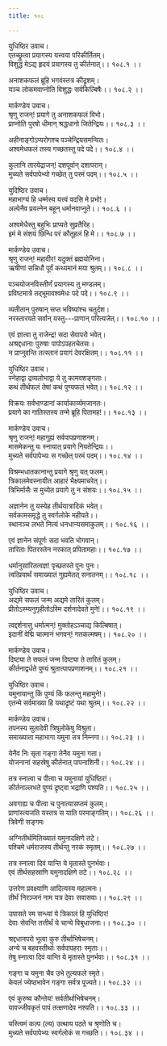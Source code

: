 ```yaml
---
title: १०८

---
```

युधिष्ठिर उवाच।  
एतच्छ्रुत्वा प्रयागस्य यत्त्वया परिकीर्तितम्।  
विशुद्धं मेऽद्य हृदयं प्रयागस्य तु कीर्तनात्।। १०८.१ ।।  
  
अनाशकफलं ब्रूहि भगवंस्तत्र कीद्रृशम्।  
यञ्च लोकमवाप्नोति विशुद्धः सर्वकिल्बिषैः।। १०८.२ ।।  
  
मार्कण्डेय उवाच।  
श्रृणु राजन्! प्रयागे तु अनाशकफलं विभो।  
प्राप्नोति पुरषो धीमान् श्रद्धधानो जितेन्द्रियः।। १०८.३ ।।  
  
अहीनाङ्गोऽप्यरोगश्च पञ्चेन्द्रियसमन्वितः।  
अश्वमेधफलं तस्य गच्छतस्तु पदे पदे।। १०८.४ ।।  
  
कुलानि तारयेद्राजन्! दशपूर्वान् दशापरान्।  
मुच्यते सर्वपापेभ्यो गच्छेत् तु परमं पदम्।। १०८.५ ।।  
  
युदिष्ठिर उवाच।  
महाभाग्यं हि धर्म्मस्य यत्त्वं वदसि मे प्रभो!।  
अल्पेनैव प्रयत्नेन बहून् धर्मानवाप्नुते।। १०८.६ ।।  
  
अश्वमेधैस्तु बहुभिः प्राप्यते सुव्रतैरिह।  
इमं मे संशयं छिन्धि परं कौतूहलं हि मे।। १०८.७ ।।  
  
मार्कण्डेय उवाच।  
श्रृणु राजन्! महावीर! यदुक्तं ब्रह्मयोनिना।  
ऋषीणां सन्निधौ पूर्वं कथ्यमानं मया श्रुतम्।। १०८.८ ।।  
  
पञ्चयोजनविस्तीर्णं प्रयागस्य तु मण्डलम्।  
प्रविष्टमात्रे तद्भूमावश्वमेधः पदे पदे।। १०८.९ ।।  
  
व्यतीतान् पुरुषान् सप्त भविष्यांश्च चतुर्दश।  
नरस्तारयते सर्वान् यस्तु---प्राणान् परित्यजेत्।। १०८.१० ।।  
  
एवं ज्ञात्वा तु राजेन्द्र! सदा सेवापरो भवेत्।  
अश्रद्दधानाः पुरुषाः पापोऽपहतचेतसः।  
न प्राप्नुवन्ति तत्स्तानं प्रयागं देवरक्षितम्।। १०८.११ ।।  
  
युधिष्ठिर उवाच।  
स्नेहाद्वा द्रव्यलोभाद्वा ये तु कामवशङ्गताः।  
कथं तीर्थफलं तेषां कथं पुण्यफलं भवेत्।। १०८.१२ ।।  
  
विक्रयः सर्वभाण्डानां कार्याकार्य्यमजानतः।  
प्रयागे का गातिस्तस्य तन्मे ब्रूहि पितामह!।। १०८.१३ ।।  
  
मार्कण्डेय उवाच।  
श्रृणु राजन्! महागुह्यं सर्वपापप्रणाशनम्।  
मासमेकन्तु यः स्नायात् प्रयागे नियतेन्द्रियः।।  
मुच्यते सर्वपापेभ्यः स गच्छेत् परमं पदम्।। १०८.१४ ।।  
  
विश्रम्भधातकानान्तु प्रयागे श्रृणु यत् फलम्।  
त्रिकालमेवस्नायीत आहारं भैक्ष्यमाचरेत्।।  
त्रिभिर्मासैः स मुच्येत प्रयागे तु न संशयः।। १०८.१५ ।।  
  
अज्ञानेन तु यस्येह तीर्थयात्रादिकं भवेत्।  
सर्वकामसमृद्धे तु स्वर्गलोके महीयते।।  
स्थानञ्च लभते नित्यं धनधान्यसमाकुलम्।। १०८.१६ ।।  
  
एवं ज्ञानेन संपूर्णः सदा भवति भोगवान्।  
तारिताः पितरस्तेन नरकात् प्रपितामहाः।। १०८.१७ ।।  
  
धर्मानुसारितत्वज्ञ! पृच्छतस्ते पुनः पुनः।  
त्वत्प्रियार्थं समाख्यातं गुह्यमेतत् सनातनम्।। १०८.१८ ।।  
  
युधिष्ठिर उवाच।  
अद्यमे सफलं जन्म अद्यमे तारितं कुलम्।  
प्रीतोऽस्म्यनुगृहीतोऽस्मि दर्शनादेवते मुने!।। १०८.१९ ।।  
  
त्वद्दर्शनात्तु धर्मात्मन्! मुक्तोहऽञ्चाद्य किल्बिषात्।  
इदानीं वेद्मि चात्मानं भगवन्! गतकल्मषम्।। १०८.२० ।।  
  
मार्कण्डेय उवाच।  
दिष्ट्या ते सफलं जन्म दिष्ट्या ते तारितं कुलम्।  
कीर्तनाद्वर्धते पुण्यं श्रुतात्पापप्रणाशनम्।। १०८.२१ ।।  
  
युधिष्ठिर उवाच।  
यमुनायान्तु किं पुण्यं किं फलन्तु महामुने!।  
एतन्मे सर्वमाख्या हि यथाद्रृष्टं यथा श्रुतम्।। १०८.२२ ।।  
  
मार्कण्डेय उवाच।  
तपनस्य सुतादेवी त्रिषुलोकेषु विश्रुता।  
समाख्याता महाभागा यमुना तत्र निम्नगा।। १०८.२३ ।।  
  
येनैव निः सृता गङ्गा तेनैव यमुना गता।  
योजनानां सहस्रेषु कीर्तनात् पापनाशिनी।। १०८.२४ ।।  
  
तत्र स्नात्वा च पीत्वा च यमुनायां युधिष्ठिर!।  
कीर्तनाल्लभते पुण्यं द्रृष्ट्वा भद्राणि पश्यति।। १०८.२५ ।।  
  
अवगाह्य च पीत्वा च पुनात्यासप्तमं कुलम्।  
प्राणांस्त्यजति यस्तत्र स याति परमाङ्गतिम्।। १०८.२६ ।।  
त्रिवेणी सङ्गमः  
  
अग्नितीर्थमितिख्यातं यमुनादक्षिणे तटे।  
पश्चिमे धर्मराजस्य तीर्थन्तु नरकं स्मृतम्।। १०८.२७ ।।  
  
तत्र स्नात्वा दिवं यान्ति ये मृतास्ते पुनर्भवाः।  
एवं तीर्थसहस्राणि यमुनादक्षिणे तटे।। १०८.२८ ।।  
  
उत्तरेण प्रवक्ष्याणि आदित्यस्य महात्मनः।  
तीर्थं निरञ्जनं नाम यत्र देवाः सवासवाः।। १०८.२९ ।।  
  
उपासते स्म सन्ध्यां ये त्रिकालं हि युधिष्ठिर!  
देवाः सेवन्ति तत्तीर्थं ये चान्ये विबुधाजनाः।। १०८.३० ।।  
  
श्रद्दधानपरो भूत्वा कुरु तीर्थाभिषेचनम्।  
अन्ये च बहवस्तीर्थाः सर्वपापहराः स्मृताः।।  
तेषु स्नात्वा दिवं यान्ति ये मृतास्ते पुनर्भवाः।। १०८.३१ ।।  
  
गङ्गा च यमुना चैव उभे तुल्यफले स्मृते।  
केवलं ज्येष्ठभावेन गङ्गा सर्वत्र पूज्यते।। १०८.३२ ।।  
  
एवं कुरुष्व कौन्तेय! सर्वतीर्थाभिषेचनम्।  
यावज्जीवकृतं पापं तत्क्षणादेव नश्यति।। १०८.३३ ।।  
  
यस्त्विमं कल्प (ल्य) उत्थाय पठते च श्रृणोति च।  
मुच्यते सर्वपापेभ्यः स्वर्गलोकं स गच्छति।। १०८.३४ ।।